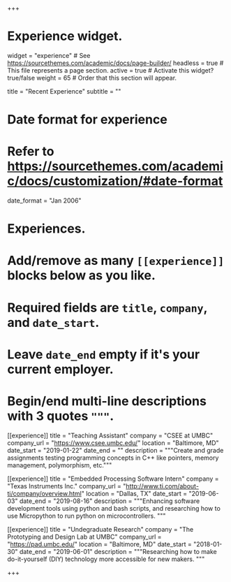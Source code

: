 +++
# Experience widget.
widget = "experience"  # See https://sourcethemes.com/academic/docs/page-builder/
headless = true  # This file represents a page section.
active = true  # Activate this widget? true/false
weight = 65  # Order that this section will appear.

title = "Recent Experience"
subtitle = ""

# Date format for experience
#   Refer to https://sourcethemes.com/academic/docs/customization/#date-format
date_format = "Jan 2006"

# Experiences.
#   Add/remove as many `[[experience]]` blocks below as you like.
#   Required fields are `title`, `company`, and `date_start`.
#   Leave `date_end` empty if it's your current employer.
#   Begin/end multi-line descriptions with 3 quotes `"""`.
[[experience]]
  title = "Teaching Assistant"
  company = "CSEE at UMBC"
  company_url = "https://www.csee.umbc.edu/"
  location = "Baltimore, MD"
  date_start = "2019-01-22"
  date_end = ""
  description = """Create and grade assignments testing programming concepts in C++ like pointers, memory management, polymorphism, etc."""

[[experience]]
  title = "Embedded Processing Software Intern"
  company = "Texas Instruments Inc."
  company_url = "http://www.ti.com/about-ti/company/overview.html"
  location = "Dallas, TX"
  date_start = "2019-06-03"
  date_end = "2019-08-16"
  description = """Enhancing software development tools using python and bash scripts, and researching how to use Micropython to run python on microcontrollers.
  """

[[experience]]
  title = "Undegraduate Research"
  company = "The Prototyping and Design Lab at UMBC"
  company_url = "https://pad.umbc.edu/"
  location = "Baltimore, MD"
  date_start = "2018-01-30"
  date_end = "2019-06-01"
  description = """Researching how to make do-it-yourself (DIY) technology more accessible for new makers.
  """

+++
